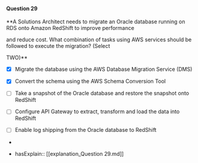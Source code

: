 #### Question  29

**A Solutions Architect needs to migrate an Oracle database running on RDS onto Amazon RedShift to improve performance

and reduce cost. What combination of tasks using AWS services should be followed to execute the migration? (Select

TWO)**

- [x] Migrate the database using the AWS Database Migration Service (DMS)

- [x] Convert the schema using the AWS Schema Conversion Tool

- [ ] Take a snapshot of the Oracle database and restore the snapshot onto RedShift

- [ ] Configure API Gateway to extract, transform and load the data into RedShift

- [ ] Enable log shipping from the Oracle database to RedShift

*

- hasExplain:: [[explanation_Question  29.md]]
